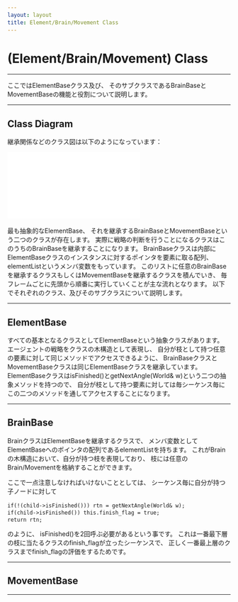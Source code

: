 ```yaml
---
layout: layout
title: Element/Brain/Movement Class
---
```

# (Element/Brain/Movement) Class
---

ここではElementBaseクラス及び、
そのサブクラスであるBrainBaseとMovementBaseの機能と役割について説明します。

---
## Class Diagram

継承関係などのクラス図は以下のようになっています：  

![クラス図](images/130427_element.pdf "Elementクラス図")

最も抽象的なElementBase、
それを継承するBrainBaseとMovementBaseという二つのクラスが存在します。
実際に戦略の判断を行うことになるクラスはこのうちのBrainBaseを継承することになります。
BrainBaseクラスは内部にElementBaseクラスのインスタンスに対するポインタを要素に取る配列、
elementListというメンバ変数をもっています。
このリストに任意のBrainBaseを継承するクラスもしくはMovementBaseを継承するクラスを積んでいき、
毎フレームごとに先頭から順番に実行していくことが主な流れとなります。
以下でそれぞれのクラス、及びそのサブクラスについて説明します。

---

## ElementBase

すべての基本となるクラスとしてElementBaseという抽象クラスがあります。
エージェントの戦略をクラスの木構造として表現し、
自分が枝として持つ任意の要素に対して同じメソッドでアクセスできるように、
BrainBaseクラスとMovementBaseクラスは同じElementBaseクラスを継承しています。
ElementBaseクラスはisFinished()とgetNextAngle(World& w)という二つの抽象メソッドを持つので、
自分が枝として持つ要素に対しては毎シーケンス毎にこの二つのメソッドを通してアクセスすることになります。

---

## BrainBase

BrainクラスはElementBaseを継承するクラスで、
メンバ変数としてElementBaseへのポインタの配列であるelementListを持ちます。
これがBrainの木構造において、自分が持つ枝を表現しており、
枝には任意のBrain/Movementを格納することができます。

ここで一点注意しなければいけないこととしては、
シーケンス毎に自分が持つ子ノードに対して

	if(!(child->isFinished())) rtn = getNextAngle(World& w);
	if(child->isFinished()) this.finish_flag = true;
	return rtn;

のように、
isFinished()を2回呼ぶ必要があるという事です。
これは一番最下層の枝に当たるクラスのfinish_flagが立ったシーケンスで、
正しく一番最上層のクラスまでfinish_flagの評価をするためです。

---

## MovementBase

---
